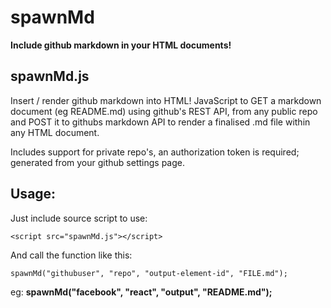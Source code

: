 # spawnMd
**Include github markdown in your HTML documents!**


## spawnMd.js
Insert / render github markdown into HTML!
JavaScript to GET a markdown document (eg README.md) using github's REST API, from any public repo and POST it to githubs markdown API to render a finalised .md file within any HTML document.

Includes support for private repo's, an authorization token is required; generated from your github settings page.

## Usage:

Just include source script to use:

`<script src="spawnMd.js"></script>`

And call the function like this:

`spawnMd("githubuser", "repo", "output-element-id", "FILE.md");`

eg: **spawnMd("facebook", "react", "output", "README.md");**
